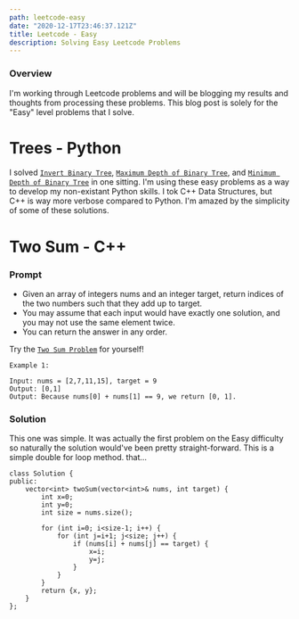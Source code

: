```yaml
---
path: leetcode-easy
date: "2020-12-17T23:46:37.121Z"
title: Leetcode - Easy
description: Solving Easy Leetcode Problems
---
```



### Overview

I'm working through Leetcode problems and will be blogging my results and thoughts from processing these problems. This blog post is solely for the "Easy" level problems that I solve.

# Trees - Python
I solved [`Invert Binary Tree`](https://leetcode.com/problems/invert-binary-tree/), [`Maximum Depth of Binary Tree`](https://leetcode.com/problems/maximum-depth-of-binary-tree/), and [`Minimum Depth of Binary Tree`](https://leetcode.com/problems/minimum-depth-of-binary-tree/) in one sitting. I'm using these easy problems as a way to develop my non-existant Python skills. I tok C++ Data Structures, but C++ is way more verbose compared to Python. I'm amazed by the simplicity of some of these solutions.

# Two Sum - C++ 
### Prompt

- Given an array of integers nums and an integer target, return indices of the two numbers such that they add up to target.
- You may assume that each input would have exactly one solution, and you may not use the same element twice.
- You can return the answer in any order.<br/>

Try the [`Two Sum Problem`](https://leetcode.com/problems/two-sum/) for yourself!

```
Example 1:

Input: nums = [2,7,11,15], target = 9
Output: [0,1]
Output: Because nums[0] + nums[1] == 9, we return [0, 1].
```

### Solution
This one was simple. It was actually the first problem on the Easy difficulty so naturally the solution would've been pretty straight-forward. This is a simple double for loop method. that...
```
class Solution {
public:
    vector<int> twoSum(vector<int>& nums, int target) {
        int x=0;
        int y=0;
        int size = nums.size();

        for (int i=0; i<size-1; i++) {
            for (int j=i+1; j<size; j++) {
                if (nums[i] + nums[j] == target) {
                    x=i;
                    y=j;
                }
            }
        }
        return {x, y};
    }
};
```

